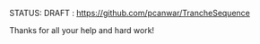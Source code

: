 STATUS: DRAFT : https://github.com/pcanwar/TrancheSequence

Thanks for all your help and hard work!

